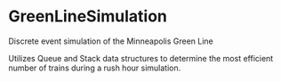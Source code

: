 # GreenLineSimulation
Discrete event simulation of the Minneapolis Green Line

Utilizes Queue and Stack data structures to determine the most efficient number of trains during a rush hour simulation.
